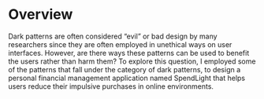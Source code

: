 # Overview

Dark patterns are often considered “evil” or bad design by many researchers since they are often employed in unethical ways on user interfaces. However, are there ways these patterns can be used to benefit the users rather than harm them? To explore this question, I employed some of the patterns that fall under the category of dark patterns, to design a personal financial management application named SpendLight that helps users reduce their impulsive purchases in online environments.
